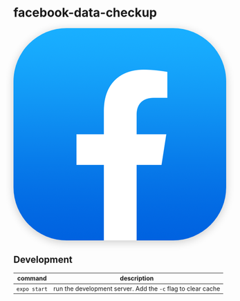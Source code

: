# facebook-data-checkup

<img src="assets/icon.png#rounded" style="border-radius: 25%; overflow: hidden; box-shadow: 0px 4px 20px rgba(0, 0, 0, 0.2);" />

## Development

| command      | description                                                  |
| ------------ | ------------------------------------------------------------ |
| `expo start` | run the development server. Add the `-c` flag to clear cache |
